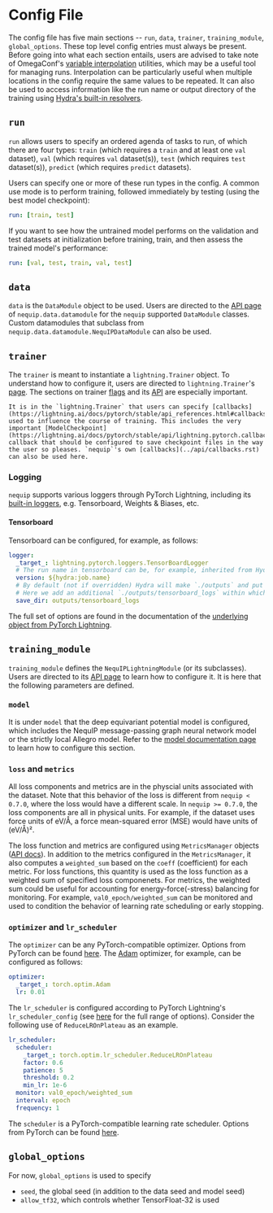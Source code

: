# Config File

The config file has five main sections -- `run`, `data`, `trainer`, `training_module`, `global_options`. These top level config entries must always be present.
Before going into what each section entails, users are advised to take note of OmegaConf's [variable interpolation](https://omegaconf.readthedocs.io/en/latest/usage.html#variable-interpolation) utilities, which may be a useful tool for managing runs.
Interpolation can be particularly useful when multiple locations in the config require the same values to be repeated.
It can also be used to access information like the run name or output directory of the training using [Hydra's built-in resolvers](https://hydra.cc/docs/1.3/configure_hydra/intro/#resolvers-provided-by-hydra).

## `run`

`run` allows users to specify an ordered agenda of tasks to run, of which there are four types: `train` (which requires a `train` and at least one `val` dataset), `val` (which requires `val` dataset(s)), `test` (which requires `test` dataset(s)), `predict` (which requires `predict` datasets). 

Users can specify one or more of these run types in the config. A common use mode is to perform training, followed immediately by testing (using the best model checkpoint):
```yaml
run: [train, test]
```
If you want to see how the untrained model performs on the validation and test datasets at initialization before training, train, and then assess the trained model's performance:
```yaml
run: [val, test, train, val, test]
```

## `data`

`data` is the `DataModule` object to be used. Users are directed to the [API page](../api/datamodule.rst) of `nequip.data.datamodule` for the `nequip` supported `DataModule` classes. Custom datamodules that subclass from `nequip.data.datamodule.NequIPDataModule` can also be used.


## `trainer`

The `trainer` is meant to instantiate a `lightning.Trainer` object. To understand how to configure it, users are directed to `lightning.Trainer`'s [page](https://lightning.ai/docs/pytorch/stable/common/trainer.html). The sections on trainer [flags](https://lightning.ai/docs/pytorch/stable/common/trainer.html#trainer-flags) and its [API](https://lightning.ai/docs/pytorch/stable/common/trainer.html#trainer-class-api) are especially important.

```{tip}
It is in the `lightning.Trainer` that users can specify [callbacks](https://lightning.ai/docs/pytorch/stable/api_references.html#callbacks) used to influence the course of training. This includes the very important [ModelCheckpoint](https://lightning.ai/docs/pytorch/stable/api/lightning.pytorch.callbacks.ModelCheckpoint.html#lightning.pytorch.callbacks.ModelCheckpoint) callback that should be configured to save checkpoint files in the way the user so pleases. `nequip`'s own [callbacks](../api/callbacks.rst) can also be used here.
```

### Logging

`nequip` supports various loggers through PyTorch Lightning, including its [built-in loggers](https://lightning.ai/docs/pytorch/stable/api_references.html#loggers), e.g. Tensorboard, Weights & Biases, etc.

#### Tensorboard

Tensorboard can be configured, for example, as follows:
```yaml
logger:
  _target_: lightning.pytorch.loggers.TensorBoardLogger
  # The run name in tensorboard can be, for example, inherited from Hydra.
  version: ${hydra:job.name}
  # By default (not if overridden) Hydra will make `./outputs` and put various runs at `./outputs/{name}`.
  # Here we add an additional `./outputs/tensorboard_logs` within which logs will be stored _across_ runs.
  save_dir: outputs/tensorboard_logs
```
The full set of options are found in the documentation of the [underlying object from PyTorch Lightning](https://lightning.ai/docs/pytorch/stable/api/lightning.pytorch.loggers.tensorboard.html#module-lightning.pytorch.loggers.tensorboard).

## `training_module`

`training_module` defines the `NequIPLightningModule` (or its subclasses). Users are directed to its [API page](../api/lightning_module.rst) to learn how to configure it. It is here that the following parameters are defined.
 
 ### `model`
  It is under `model` that the deep equivariant potential model is configured, which includes the NequIP message-passing graph neural network model or the strictly local Allegro model. Refer to the [model documentation page](../api/model) to learn how to configure this section.

 ### `loss` and `metrics`
  All loss components and metrics are in the physcial units associated with the dataset. Note that this behavior of the loss is different from `nequip < 0.7.0`, where the loss would have a different scale. In `nequip >= 0.7.0`, the loss components are all in physical units. For example, if the dataset uses force units of eV/Å, a force mean-squared error (MSE) would have units of (eV/Å)².
  
  The loss function and metrics are configured using `MetricsManager` objects ([API docs](../api/metrics)). In addition to the metrics configured in the `MetricsManager`, it also computes a `weighted_sum` based on the `coeff` (coefficient) for each metric. For loss functions, this quantity is used as the loss function as a weighted sum of specified loss componenets. For metrics, the weighted sum could be useful for accounting for energy-force(-stress) balancing for monitoring. For example, `val0_epoch/weighted_sum` can be monitored and used to condition the behavior of learning rate scheduling or early stopping.

 ### `optimizer` and `lr_scheduler`

  The `optimizer` can be any PyTorch-compatible optimizer. Options from PyTorch can be found [here](https://pytorch.org/docs/stable/optim.html#algorithms). The [Adam](https://pytorch.org/docs/stable/generated/torch.optim.Adam.html#torch.optim.Adam) optimizer, for example, can be configured as follows: 
```yaml
optimizer:
  _target_: torch.optim.Adam
  lr: 0.01
```
  The `lr_scheduler` is configured according to PyTorch Lightning's `lr_scheduler_config` (see [here](https://lightning.ai/docs/pytorch/stable/api/lightning.pytorch.core.LightningModule.html#lightning.pytorch.core.LightningModule.configure_optimizers) for the full range of options). Consider the following use of `ReduceLROnPlateau` as an example.
```yaml
lr_scheduler:
  scheduler:
    _target_: torch.optim.lr_scheduler.ReduceLROnPlateau
    factor: 0.6
    patience: 5
    threshold: 0.2
    min_lr: 1e-6
  monitor: val0_epoch/weighted_sum
  interval: epoch
  frequency: 1
```
  The `scheduler` is a PyTorch-compatible learning rate scheduler. Options from PyTorch can be found [here](https://pytorch.org/docs/stable/optim.html#how-to-adjust-learning-rate).

## `global_options`

For now, `global_options` is used to specify
 - `seed`, the global seed (in addition to the data seed and model seed)
 - `allow_tf32`, which controls whether TensorFloat-32 is used